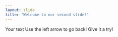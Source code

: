 ```yaml
---
layout: slide
title: "Welcome to our second slide!"
---
```

Your text
Use the left arrow to go back!
Give it a try!
